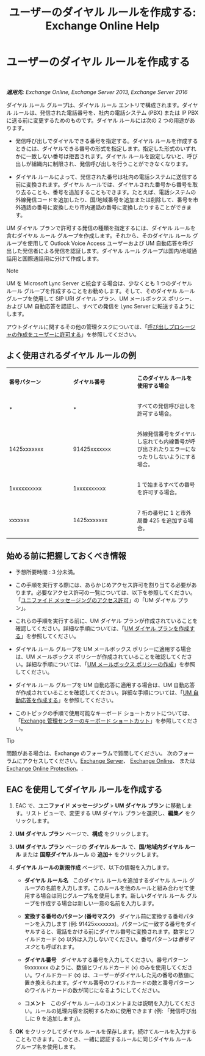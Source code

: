 ﻿---
title: 'ユーザーのダイヤル ルールを作成する: Exchange Online Help'
TOCTitle: ユーザーのダイヤル ルールを作成する
ms:assetid: c11e3d62-3eb1-4d7e-8741-9bede593e2df
ms:mtpsurl: https://technet.microsoft.com/ja-jp/library/JJ898502(v=EXCHG.150)
ms:contentKeyID: 51407576
ms.date: 05/22/2018
mtps_version: v=EXCHG.150
ms.translationtype: HT
---

# ユーザーのダイヤル ルールを作成する

 

_**適用先:** Exchange Online, Exchange Server 2013, Exchange Server 2016_

ダイヤル ルール グループは、ダイヤル ルール エントリで構成されます。ダイヤル ルールは、発信された電話番号を、社内の電話システム (PBX) または IP PBX に送る前に変更するためのものです。ダイヤル ルールには次の 2 つの用途があります。

  - 発信呼び出しでダイヤルできる番号を指定する。ダイヤル ルールを作成するときには、ダイヤルできる番号の形式を指定します。指定した形式のいずれかに一致しない番号は拒否されます。ダイヤル ルールを設定しないと、呼び出しが組織内に制限され、発信呼び出しを行うことができなくなります。

  - ダイヤル ルールによって、発信された番号は社内の電話システムに送信する前に変換されます。ダイヤル ルールでは、ダイヤルされた番号から番号を取り去ることも、番号を追加することもできます。たとえば、電話システムの外線発信コードを追加したり、国/地域番号を追加または削除して、番号を市外通話の番号に変換したり市内通話の番号に変換したりすることができます。

UM ダイヤル プランで許可する発信の種類を指定するには、ダイヤル ルールを含むダイヤル ルール グループを作成します。それから、そのダイヤル ルール グループを使用して Outlook Voice Access ユーザーおよび UM 自動応答を呼び出した発信者による発信を認証します。ダイヤル ルール グループは国内/地域通話用と国際通話用に分けて作成します。


> [!NOTE]
> UM を Microsoft Lync Server と統合する場合は、少なくとも 1 つのダイヤル ルール グループを作成することをお勧めします。そして、そのダイヤル ルール グループを使用して SIP URI ダイヤル プラン、UM メールボックス ポリシー、および UM 自動応答を認証し、すべての発信を Lync Server に転送するようにします。



アウトダイヤルに関するその他の管理タスクについては、「[呼び出しプロシージャの作成をユーザーに許可する](https://docs.microsoft.com/ja-jp/exchange/voice-mail-unified-messaging/set-up-client-voice-mail-features/allow-users-to-make-calls-procedures)」を参照してください。

## よく使用されるダイヤル ルールの例


<table>
<colgroup>
<col style="width: 33%" />
<col style="width: 33%" />
<col style="width: 33%" />
</colgroup>
<tbody>
<tr class="odd">
<td><p><strong>番号パターン</strong></p></td>
<td><p><strong>ダイヤル番号</strong></p></td>
<td><p><strong>このダイヤル ルールを使用する場合</strong></p></td>
</tr>
<tr class="even">
<td><p>*</p></td>
<td><p>*</p></td>
<td><p>すべての発信呼び出しを許可する場合。</p></td>
</tr>
<tr class="odd">
<td><p>1425xxxxxxx</p></td>
<td><p>91425xxxxxxx</p></td>
<td><p>外線発信番号をダイヤルし忘れても内線番号が呼び出されたりエラーになったりしないようにする場合。</p></td>
</tr>
<tr class="even">
<td><p>1xxxxxxxxxx</p></td>
<td><p>1xxxxxxxxxx</p></td>
<td><p>1 で始まるすべての番号を許可する場合。</p></td>
</tr>
<tr class="odd">
<td><p>xxxxxxx</p></td>
<td><p>1425xxxxxxx</p></td>
<td><p>7 桁の番号に 1 と市外局番 425 を追加する場合。</p></td>
</tr>
</tbody>
</table>


## 始める前に把握しておくべき情報

  - 予想所要時間 : 3 分未満。

  - この手順を実行する際には、あらかじめアクセス許可を割り当てる必要があります。必要なアクセス許可の一覧については、以下を参照してください。「[ユニファイド メッセージングのアクセス許可](unified-messaging-permissions-exchange-2013-help.md)」の「UM ダイヤル プラン」。

  - これらの手順を実行する前に、UM ダイヤル プランが作成されていることを確認してください。詳細な手順については、「[UM ダイヤル プランを作成する](https://docs.microsoft.com/ja-jp/exchange/voice-mail-unified-messaging/connect-voice-mail-system/create-um-dial-plan)」を参照してください。

  - ダイヤル ルール グループを UM メールボックス ポリシーに適用する場合は、UM メールボックス ポリシーが作成されていることを確認してください。詳細な手順については、「[UM メールボックス ポリシーの作成](https://docs.microsoft.com/ja-jp/exchange/voice-mail-unified-messaging/set-up-voice-mail/create-um-mailbox-policy)」を参照してください。

  - ダイヤル ルール グループを UM 自動応答に適用する場合は、UM 自動応答が作成されていることを確認してください。詳細な手順については、「[UM 自動応答を作成する](create-a-um-auto-attendant-exchange-2013-help.md)」を参照してください。

  - このトピックの手順で使用可能なキーボード ショートカットについては、「[Exchange 管理センターのキーボード ショートカット](keyboard-shortcuts-in-the-exchange-admin-center-exchange-online-protection-help.md)」を参照してください。


> [!TIP]
> 問題がある場合は、Exchange のフォーラムで質問してください。 次のフォーラムにアクセスしてください。<A href="https://go.microsoft.com/fwlink/p/?linkid=60612">Exchange Server</A>、 <A href="https://go.microsoft.com/fwlink/p/?linkid=267542">Exchange Online</A>、 または <A href="https://go.microsoft.com/fwlink/p/?linkid=285351">Exchange Online Protection</A>。.



## EAC を使用してダイヤル ルールを作成する

1.  EAC で、<strong>ユニファイド メッセージング</strong> \> <strong>UM ダイヤル プラン</strong> に移動します。リスト ビューで、変更する UM ダイヤル プランを選択し、<strong>編集</strong>![編集アイコン](images/Bb124582.6f53ccb2-1f13-4c02-bea0-30690e6ea71d(EXCHG.150).gif "編集アイコン") をクリックします。

2.  <strong>UM ダイヤル プラン</strong> ページで、<strong>構成</strong> をクリックします。

3.  <strong>UM ダイヤル プラン</strong> ページの <strong>ダイヤル ルール</strong> で、<strong>国/地域内ダイヤル ルール</strong> または <strong>国際ダイヤル ルール</strong> の <strong>追加</strong>![\[追加\] アイコン](images/JJ218640.c1e75329-d6d7-4073-a27d-498590bbb558(EXCHG.150).gif "[追加] アイコン") をクリックします。

4.  <strong>ダイヤル ルールの新規作成</strong> ページで、以下の情報を入力します。
    
      - <strong>ダイヤル ルール名</strong>   このダイヤル ルールを追加するダイヤル ルール グループの名前を入力します。このルールを他のルールと組み合わせて使用する場合は同じグループ名を使用します。新しいダイヤル ルール グループを作成する場合は新しい一意の名前を入力します。
    
      - <strong>変換する番号のパターン (番号マスク)</strong>   ダイヤル前に変換する番号パターンを入力します (例: 91425xxxxxxx)。パターンに一致する番号をダイヤルすると、電話をかける前にダイヤル番号に変換されます。数字とワイルドカード (x) 以外は入力しないでください。番号パターンは*番号マスク*とも呼ばれます。
    
      - <strong>ダイヤル番号</strong>   ダイヤルする番号を入力してください。番号パターン 9xxxxxxx のように、数値とワイルドカード (x) のみを使用してください。ワイルドカード (x) は、ユーザーがダイヤルした元の番号の数値に置き換えられます。ダイヤル番号のワイルドカードの数と番号パターンのワイルドカードの数が同じになるようにしてください。
    
      - <strong>コメント</strong>   このダイヤル ルールのコメントまたは説明を入力してください。ルールの処理内容を説明するために使用できます (例: 「発信呼び出しに 9 を追加します」)。

5.  <strong>OK</strong> をクリックしてダイヤル ルールを保存します。続けてルールを入力することもできます。このとき、一緒に認証するルールに同じダイヤル ルール グループ名を使用します。

